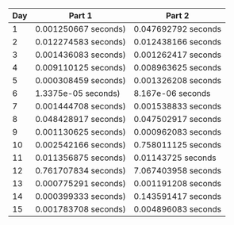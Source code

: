 |Day|Part 1|Part 2|
|---|------|------|
|1|0.001250667 seconds)|0.047692792 seconds|
|2|0.012274583 seconds)|0.012438166 seconds|
|3|0.001436083 seconds)|0.001262417 seconds|
|4|0.009110125 seconds)|0.008963625 seconds|
|5|0.000308459 seconds)|0.001326208 seconds|
|6|1.3375e-05 seconds)|8.167e-06 seconds|
|7|0.001444708 seconds)|0.001538833 seconds|
|8|0.048428917 seconds)|0.047502917 seconds|
|9|0.001130625 seconds)|0.000962083 seconds|
|10|0.002542166 seconds)|0.758011125 seconds|
|11|0.011356875 seconds)|0.01143725 seconds|
|12|0.761707834 seconds)|7.067403958 seconds|
|13|0.000775291 seconds)|0.001191208 seconds|
|14|0.000399333 seconds)|0.143591417 seconds|
|15|0.001783708 seconds)|0.004896083 seconds|
